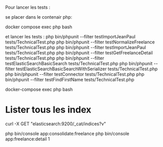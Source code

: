 Pour lancer les tests :

se placer dans le contenair php:

docker compose exec php bash

et lancer les tests :
php bin/phpunit --filter testImportJeanPaul tests/TechnicalTest.php
php bin/phpunit --filter testNormalizeFreelance tests/TechnicalTest.php
php bin/phpunit --filter testImportJeanPaul tests/TechnicalTest.php
php bin/phpunit --filter testGetFreelanceDetail tests/TechnicalTest.php
php bin/phpunit --filter testElasticSearchBasicSearch tests/TechnicalTest.php
php bin/phpunit --filter testElasticSearchBasicSearchWithSerializer tests/TechnicalTest.php
php bin/phpunit --filter testConnector tests/TechnicalTest.php
php bin/phpunit --filter testFindFirstName tests/TechnicalTest.php

docker-compose exec php bash

# Lister tous les index

curl -X GET "elasticsearch:9200/\_cat/indices?v"

php bin/console app:consolidate:freelance
php bin/console app:freelance:detail 1
